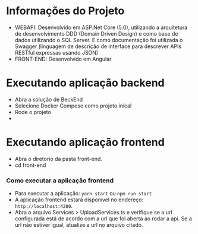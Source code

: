 # Informações do Projeto
- WEBAPI: Desenvolvido em ASP.Net Core (5.0), utilizando a arquitetura de desenvolvimento DDD (Domain Driven Design) e como base de dados utilizando o SQL Server. E como documentação foi utilizada o Swagger (linguagem de descrição de interface para descrever APIs RESTful expressas usando JSON)
- FRONT-END: Desenvolvido em Angular
#  Executando aplicação backend
- Abra a solução de BeckEnd
- Selecione Docker Compose como projeto inical
- Rode o projeto
- 
#  Executando aplicação frontend
- Abra o diretorio da pasta front-end.
- cd front-end 
### Como executar a aplicação frontend
- Para executar a aplicação: `yarn start` ou `npm run start`
- A aplicação frontend estará disponível no endereço: `http://localhost:4200`.
- Abra o arquivo Services > UploadServices.ts e verifique se a url configurada está de acordo com a url que foi aberta ao rodar a api. Se a url não estiver igual, atualize a url no arquivo citado.
